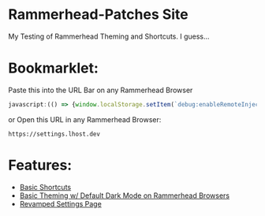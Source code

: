 # Rammerhead-Patches Site
My Testing of Rammerhead Theming and Shortcuts. I guess...

# Bookmarklet:
Paste this into the URL Bar on any Rammerhead Browser
```js
javascript:(() => {window.localStorage.setItem(`debug:enableRemoteInject`,true);q=document.createElement(`script`);q.src=`https://settings.lhost.dev/assets/rammerhead.ext.js`;document.head.appendChild(q);})();
```
or Open this URL in any Rammerhead Browser:
```link
https://settings.lhost.dev
```
# Features:
- [Basic Shortcuts](/../mainShortcuts.md)
- [Basic Theming w/ Default Dark Mode on Rammerhead Browsers](/../main/Themes/README.md)
- [Revamped Settings Page](/../main/Settings.md)

